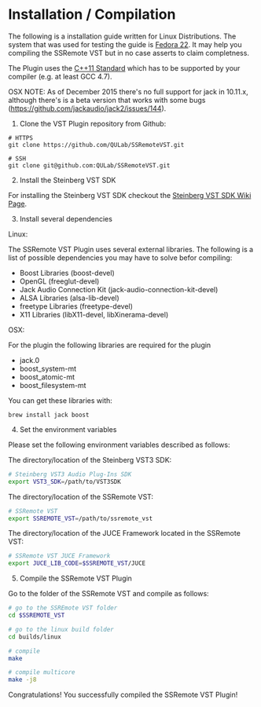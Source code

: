 # Installation / Compilation

The following is a installation guide written for Linux Distributions. The system that was used for testing the guide is [Fedora 22](https://start.fedoraproject.org/). It may help you compiling the SSRemote VST but in no case asserts to claim completness.

The Plugin uses the [C++11 Standard](https://en.wikipedia.org/wiki/C%2B%2B11) which has to be supported by your compiler (e.g. at least GCC 4.7).

OSX NOTE: As of December 2015 there's no full support for jack in 10.11.x, although there's is a beta version that works with some bugs (https://github.com/jackaudio/jack2/issues/144).

1. Clone the VST Plugin repository from Github:

  ```shell
  # HTTPS
  git clone https://github.com/QULab/SSRemoteVST.git

  # SSH
  git clone git@github.com:QULab/SSRemoteVST.git
  ```
2. Install the Steinberg VST SDK

  For installing the Steinberg VST SDK checkout the [Steinberg VST SDK Wiki Page](https://github.com/QULab/SSRemoteVST/wiki/Steinberg-VST).

3. Install several dependencies

  Linux:

  The SSRemote VST Plugin uses several external libraries. The following is a list of possible dependencies you may have to solve befor compiling:

  * Boost Libraries (boost-devel)
  * OpenGL (freeglut-devel)
  * Jack Audio Connection Kit (jack-audio-connection-kit-devel)
  * ALSA Libraries (alsa-lib-devel)
  * freetype Libraries (freetype-devel)
  * X11 Libraries (libX11-devel, libXinerama-devel)

  OSX:

  For the plugin the following libraries are required for the plugin

  * jack.0
  * boost_system-mt
  * boost_atomic-mt
  * boost_filesystem-mt

  You can get these libraries with:

  ```
  brew install jack boost

  ```

4. Set the environment variables

  Please set the following environment variables described as follows:

  The directory/location of the Steinberg VST3 SDK:

  ```bash
  # Steinberg VST3 Audio Plug-Ins SDK
  export VST3_SDK=/path/to/VST3SDK
  ```

  The directory/location of the SSRemote VST:

  ```bash
  # SSRemote VST
  export SSREMOTE_VST=/path/to/ssremote_vst
  ```

  The directory/location of the JUCE Framework located in the SSRemote VST:

  ```bash
  # SSRemote VST JUCE Framework
  export JUCE_LIB_CODE=$SSREMOTE_VST/JUCE
  ```

5. Compile the SSRemote VST Plugin

  Go to the folder of the SSRemote VST and compile as follows:

  ```bash
  # go to the SSREmote VST folder
  cd $SSREMOTE_VST

  # go to the linux build folder
  cd builds/linux

  # compile
  make

  # compile multicore
  make -j8
  ```

Congratulations! You successfully compiled the SSRemote VST Plugin!
